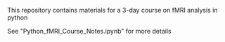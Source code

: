 This repository contains materials for a 3-day course on fMRI analysis in python

See "Python_fMRI_Course_Notes.ipynb" for more details

